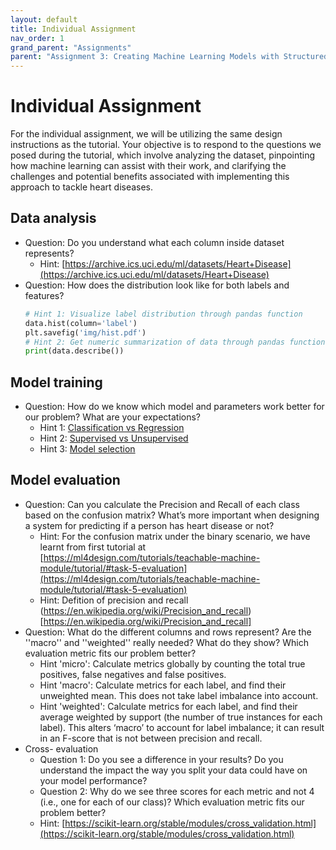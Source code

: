 ```yaml
---
layout: default
title: Individual Assignment
nav_order: 1
grand_parent: "Assignments"
parent: "Assignment 3: Creating Machine Learning Models with Structured Data"
---
```


# Individual Assignment

For the individual assignment, we will be utilizing the same design instructions as the tutorial. Your objective is to respond to the questions we posed during the tutorial, which involve analyzing the dataset, pinpointing how machine learning can assist with their work, and clarifying the challenges and potential benefits associated with implementing this approach to tackle heart diseases.

## Data analysis
- Question: Do you understand what each column inside dataset represents?
  - Hint: [https://archive.ics.uci.edu/ml/datasets/Heart+Disease](https://archive.ics.uci.edu/ml/datasets/Heart+Disease)
- Question: How does the distribution look like for both labels and features?
  ```python
  # Hint 1: Visualize label distribution through pandas function
  data.hist(column='label')
  plt.savefig('img/hist.pdf')
  # Hint 2: Get numeric summarization of data through pandas function
  print(data.describe())
  ```

## Model training
- Question: How do we know which model and parameters work better for our problem?
What are your expectations?
  - Hint 1: [Classification vs Regression](https://machinelearningmastery.com/classification-versus-regression-in-machine-learning/)
  - Hint 2: [Supervised vs Unsupervised](https://machinelearningmastery.com/supervised-and-unsupervised-machine-learning-algorithms)
  - Hint 3: [Model selection](https://scikit-learn.org/stable/model_selection.html)

## Model evaluation
- Question: Can you calculate the Precision and Recall of each class based on the confusion matrix? What’s more important when designing a system for predicting if a person has heart disease or not?
  - Hint: For the confusion matrix under the binary scenario, we have learnt from first tutorial at [https://ml4design.com/tutorials/teachable-machine-module/tutorial/#task-5-evaluation](https://ml4design.com/tutorials/teachable-machine-module/tutorial/#task-5-evaluation)
  - Hint: Defition of precision and recall (https://en.wikipedia.org/wiki/Precision_and_recall)[https://en.wikipedia.org/wiki/Precision_and_recall]
- Question:  What do the different columns and rows represent? Are the ''macro'' and ''weighted'' really needed? What do they show? Which evaluation metric fits our problem better?
  - Hint 'micro': Calculate metrics globally by counting the total true positives, false negatives and false positives.
  - Hint 'macro': Calculate metrics for each label, and find their unweighted mean. This does not take label imbalance into account.
  - Hint 'weighted': Calculate metrics for each label, and find their average weighted by support (the number of true instances for each label). This alters ‘macro’ to account for label imbalance; it can result in an F-score that is not between precision and recall.
- Cross- evaluation
  - Question 1: Do you see a difference in your results? Do you understand the impact the way you split your data could have on your model performance?
  - Question 2: Why do we see three scores for each metric and not 4 (i.e., one for each of our class)? Which evaluation metric fits our problem better?
  - Hint: [https://scikit-learn.org/stable/modules/cross_validation.html](https://scikit-learn.org/stable/modules/cross_validation.html)